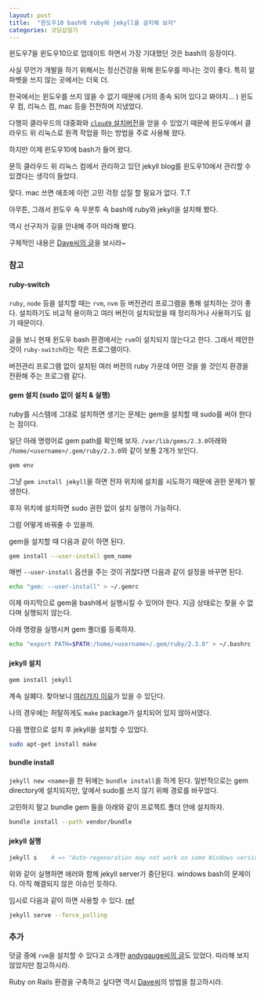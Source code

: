 ```yaml
---
layout: post
title:  "윈도우10 bash에 ruby와 jekyll을 설치해 보자"
categories: 코딩삽질기
---
```


윈도우7을 윈도우10으로 업데이트 하면서 가장 기대했던 것은 bash의 등장이다.

사실 무언가 개발을 하기 위해서는 정신건강을 위해 윈도우를 떠나는 것이 좋다. 특히 알파벳을 쓰지 않는 곳에서는 더욱 더.

한국에서는 윈도우를 쓰지 않을 수 없기 때문에 (거의 종속 되어 있다고 봐야지... ) 윈도우 컴, 리눅스 컴, mac 등을 전전하며 지냈었다.

다행히 클라우드의 대중화와 [`cloud9` 설치버전](https://github.com/c9/core)을 얻을 수 있었기 때문에 윈도우에서 클라우드 위 리눅스로 원격 작업을 하는 방법을 주로 사용해 왔다.

하지만 이제 윈도우10에 bash가 들어 왔다.

문득 클라우드 위 리눅스 컴에서 관리하고 있던 jekyll blog를 윈도우10에서 관리할 수 있겠다는 생각이 들었다.

맞다. mac 쓰면 애초에 이런 고민 걱정 삽질 할 필요가 없다. T.T

아무튼, 그래서 윈도우 속 우분투 속 bash에 ruby와 jekyll을 설치해 봤다.

역시 선구자가 길을 안내해 주어 따라해 봤다.

구체적인 내용은 [Dave씨의 글](http://daverupert.com/2016/04/jekyll-on-windows-with-bash/)을 보시라~


### 참고

#### ruby-switch

`ruby`, `node` 등을 설치할 때는 `rvm`, `nvm` 등 버전관리 프로그램을 통해 설치하는 것이 좋다. 설치하기도 비교적 용이하고 여러 버전이 설치되었을 때 정리하거나 사용하기도 쉽기 때문이다.

글을 보니 현재 윈도우 bash 환경에서는 `rvm`이 설치되지 않는다고 한다. 그래서 제안한 것이 `ruby-switch`라는 작은 프로그램이다.

버전관리 프로그램 없이 설치된 여러 버전의 ruby 가운데 어떤 것을 쓸 것인지 환경을 전환해 주는 프로그램 같다.

#### gem 설치 (sudo 없이 설치 & 실행)

ruby를 시스템에 그대로 설치하면 생기는 문제는 gem을 설치할 때 sudo를 써야 한다는 점이다.

일단 아래 명령어로 gem path를 확인해 보자. `/var/lib/gems/2.3.0`아래와 `/home/<username>/.gem/ruby/2.3.0`와 같이 보통 2개가 보인다.

```bash
gem env
```

그냥 `gem install jekyll`을 하면 전자 위치에 설치를 시도하기 때문에 권한 문제가 발생한다.

후자 위치에 설치하면 sudo 권한 없이 설치 실행이 가능하다.

그럼 어떻게 바꿔줄 수 있을까.

gem을 설치할 때 다음과 같이 하면 된다.

```bash
gem install --user-install gem_name
```

매번 `--user-install` 옵션을 주는 것이 귀찮다면 다음과 같이 설정을 바꾸면 된다.

```bash
echo "gem: --user-install" > ~/.gemrc
```

이제 마지막으로 gem을 bash에서 실행시킬 수 있어야 한다. 지금 상태로는 찾을 수 없다며 실행되지 않는다.

아래 명령을 실행시켜 gem 폴더를 등록하자.

```bash
echo "export PATH=$PATH:/home/<username>/.gem/ruby/2.3.0" > ~/.bashrc
```

#### jekyll 설치

```bash
gem install jekyll
```

계속 실폐다. 찾아보니 [여러가지 이유](https://github.com/jekyll/jekyll-help/issues/209)가 있을 수 있단다.

나의 경우에는 허탈하게도 `make` package가 설치되어 있지 않아서였다.

다음 명령으로 설치 후 jekyll을 설치할 수 있었다.

```bash
sudo apt-get install make
```

#### bundle install

`jekyll new <name>`을 한 뒤에는 `bundle install`을 하게 된다. 일반적으로는 gem directory에 설치되지만, 앞에서 sudo를 쓰지 않기 위해 경로를 바꾸었다.

고민하지 말고 bundle gem 들을 아래와 같이 프로젝트 폴더 안에 설치하자.

```bash
bundle install --path vendor/bundle
```

#### jekyll 실행

```bash
jekyll s	# => "Auto-regeneration may not work on some Windows versions"
```

위와 같이 실행하면 애러와 함께 jekyll server가 중단된다. windows bash의 문제이다. 아직 해결되지 않은 이슈인 듯하다.

임시로 다음과 같이 하면 사용할 수 있다. [ref](https://github.com/Microsoft/BashOnWindows/issues/216)

```bash
jekyll serve --force_polling
```


### 추가

덧글 중에 `rvm`을 설치할 수 있다고 소개한 [andygauge씨의 글](http://www.yetanother.site/jekyll/2016/06/28/Jekyll-on-Windows-Subsystem-Linux.html)도 있었다. 따라해 보지 않았지만 참고하시라.

Ruby on Rails 환경을 구축하고 싶다면 역시 [Dave씨](http://daverupert.com/2016/06/ruby-on-rails-on-bash-on-ubuntu-on-windows/)의 방법을 참고하시라.
